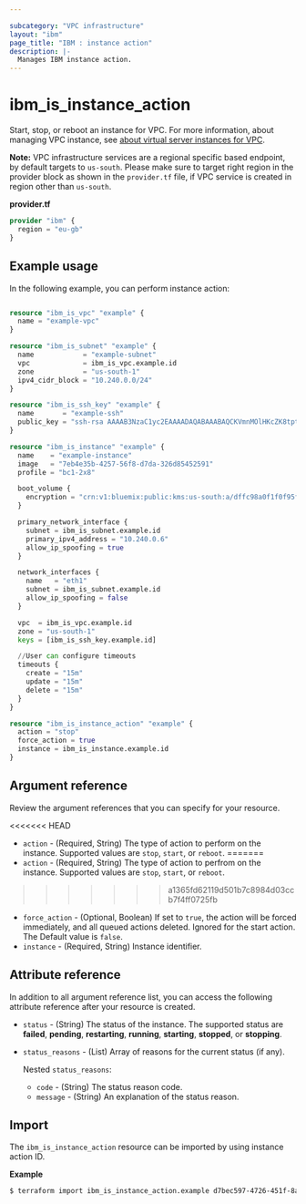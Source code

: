 ```yaml
---

subcategory: "VPC infrastructure"
layout: "ibm"
page_title: "IBM : instance action"
description: |-
  Manages IBM instance action.
---
```


# ibm_is_instance_action

Start, stop, or reboot an instance for VPC. For more information, about managing VPC instance, see [about virtual server instances for VPC](https://cloud.ibm.com/docs/vpc?topic=vpc-about-advanced-virtual-servers).

**Note:** 
VPC infrastructure services are a regional specific based endpoint, by default targets to `us-south`. Please make sure to target right region in the provider block as shown in the `provider.tf` file, if VPC service is created in region other than `us-south`.

**provider.tf**

```terraform
provider "ibm" {
  region = "eu-gb"
}
```

## Example usage

In the following example, you can perform instance action:

```terraform

resource "ibm_is_vpc" "example" {
  name = "example-vpc"
}

resource "ibm_is_subnet" "example" {
  name            = "example-subnet"
  vpc             = ibm_is_vpc.example.id
  zone            = "us-south-1"
  ipv4_cidr_block = "10.240.0.0/24"
}

resource "ibm_is_ssh_key" "example" {
  name       = "example-ssh"
  public_key = "ssh-rsa AAAAB3NzaC1yc2EAAAADAQABAAABAQCKVmnMOlHKcZK8tpt3MP1lqOLAcqcJzhsvJcjscgVERRN7/9484SOBJ3HSKxxNG5JN8owAjy5f9yYwcUg+JaUVuytn5Pv3aeYROHGGg+5G346xaq3DAwX6Y5ykr2fvjObgncQBnuU5KHWCECO/4h8uWuwh/kfniXPVjFToc+gnkqA+3RKpAecZhFXwfalQ9mMuYGFxn+fwn8cYEApsJbsEmb0iJwPiZ5hjFC8wREuiTlhPHDgkBLOiycd20op2nXzDbHfCHInquEe/gYxEitALONxm0swBOwJZwlTDOB7C6y2dzlrtxr1L59m7pCkWI4EtTRLvleehBoj3u7jB4usR"
}

resource "ibm_is_instance" "example" {
  name    = "example-instance"
  image   = "7eb4e35b-4257-56f8-d7da-326d85452591"
  profile = "bc1-2x8"

  boot_volume {
    encryption = "crn:v1:bluemix:public:kms:us-south:a/dffc98a0f1f0f95f6613b3b752286b87:e4a29d1a-2ef0-42a6-8fd2-350deb1c647e:key:5437653b-c4b1-447f-9646-b2a2a4cd6179"
  }

  primary_network_interface {
    subnet = ibm_is_subnet.example.id
    primary_ipv4_address = "10.240.0.6"
    allow_ip_spoofing = true
  }

  network_interfaces {
    name   = "eth1"
    subnet = ibm_is_subnet.example.id
    allow_ip_spoofing = false
  }

  vpc  = ibm_is_vpc.example.id
  zone = "us-south-1"
  keys = [ibm_is_ssh_key.example.id]

  //User can configure timeouts
  timeouts {
    create = "15m"
    update = "15m"
    delete = "15m"
  }
}

resource "ibm_is_instance_action" "example" {
  action = "stop"
  force_action = true
  instance = ibm_is_instance.example.id
}


```

## Argument reference

Review the argument references that you can specify for your resource. 

<<<<<<< HEAD
- `action` - (Required, String) The type of action to perform on the instance. Supported values are `stop`, `start`, or `reboot`.
=======
- `action` - (Required, String) The type of action to perfrom on the instance. Supported values are `stop`, `start`, or `reboot`.
>>>>>>> a1365fd62119d501b7c8984d03ccb7f4ff0725fb
- `force_action` - (Optional, Boolean)  If set to `true`, the action will be forced immediately, and all queued actions deleted. Ignored for the start action. The Default value is `false`.
- `instance` - (Required, String) Instance identifier.

## Attribute reference

In addition to all argument reference list, you can access the following attribute reference after your resource is created.

- `status` - (String) The status of the instance. The supported status are **failed**, **pending**, **restarting**, **running**, **starting**, **stopped**, or **stopping**.
- `status_reasons` - (List) Array of reasons for the current status (if any).

  Nested `status_reasons`:
    - `code` - (String) The status reason code.
    - `message` - (String) An explanation of the status reason.

## Import
The `ibm_is_instance_action` resource can be imported by using instance action ID.

**Example**

```sh
$ terraform import ibm_is_instance_action.example d7bec597-4726-451f-8a63-e62e6f121c32c
```
